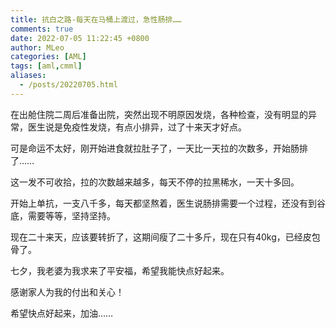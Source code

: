 ```yaml
---
title: 抗白之路-每天在马桶上渡过，急性肠排……
comments: true
date: 2022-07-05 11:22:45 +0800
author: MLeo
categories: [AML]
tags: [aml,cmml]
aliases:
  - /posts/20220705.html
---
```

在出舱住院二周后准备出院，突然出现不明原因发烧，各种检查，没有明显的异常，医生说是免疫性发烧，有点小排异，过了十来天才好点。

可是命运不太好，刚开始进食就拉肚子了，一天比一天拉的次数多，开始肠排了……

这一发不可收拾，拉的次数越来越多，每天不停的拉黑稀水，一天十多回。

开始上单抗，一支八千多，每天都坚熬着，医生说肠排需要一个过程，还没有到谷底，需要等等，坚持坚持。

现在二十来天，应该要转折了，这期间瘦了二十多斤，现在只有40kg，已经皮包骨了。

七夕，我老婆为我求来了平安福，希望我能快点好起来。

感谢家人为我的付出和关心！

希望快点好起来，加油……